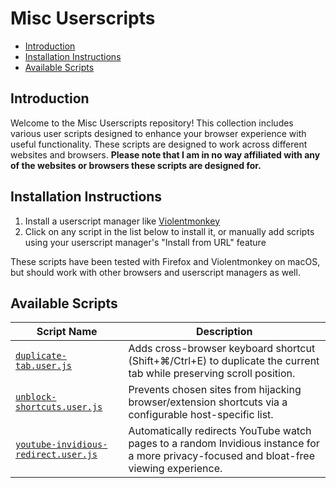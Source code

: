 # Misc Userscripts

- [Introduction](#introduction)
- [Installation Instructions](#installation-instructions)
- [Available Scripts](#available-scripts)

## Introduction

Welcome to the Misc Userscripts repository! This collection includes various user scripts designed to enhance your browser experience with useful functionality. These scripts are designed to work across different websites and browsers. **Please note that I am in no way affiliated with any of the websites or browsers these scripts are designed for.**

## Installation Instructions

1. Install a userscript manager like [Violentmonkey](https://violentmonkey.github.io/)
2. Click on any script in the list below to install it, or manually add scripts using your userscript manager's "Install from URL" feature

These scripts have been tested with Firefox and Violentmonkey on macOS, but should work with other browsers and userscript managers as well.

## Available Scripts

| Script Name | Description |
|-------------|-------------|
| [`duplicate-tab.user.js`](duplicate-tab.user.js) | Adds cross-browser keyboard shortcut (Shift+⌘/Ctrl+E) to duplicate the current tab while preserving scroll position. |
| [`unblock-shortcuts.user.js`](unblock-shortcuts.user.js) | Prevents chosen sites from hijacking browser/extension shortcuts via a configurable host-specific list. |
| [`youtube-invidious-redirect.user.js`](youtube-invidious-redirect.user.js) | Automatically redirects YouTube watch pages to a random Invidious instance for a more privacy-focused and bloat-free viewing experience. |